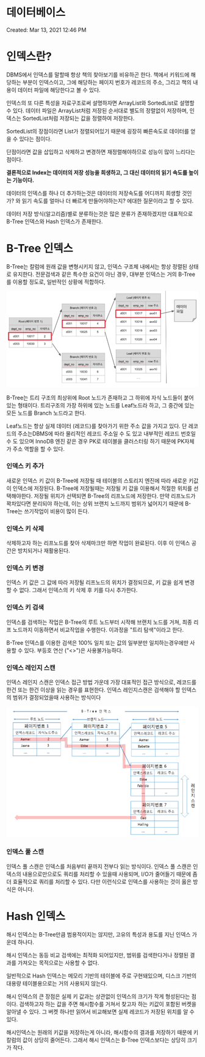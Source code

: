 # 데이터베이스

Created: Mar 13, 2021 12:46 PM

# 인덱스란?

DBMS에서 인덱스를 말할때 항상 책의 찾아보기를 비유하곤 한다. 책에서 키워드에 해당하는 부분이 인덱스이고, 그에 해당하는 페이지 번호가 레코드의 주소, 그리고 책의 내용이 데이터 파일에 해당한다고 볼 수 있다.

인덱스의 또 다른 특성을 자료구조로써 설명하자면 ArrayList와 SortedList로 설명할 수 있다. 데이터 파일은 ArrayList처럼 저장된 순서대로 별도의 정렬없이 저장하며, 인덱스는 SortedList처럼 저장되는 값을 정렬하여 저장한다.

SortedList의 장점이라면 List가 정렬되어있기 때문에 굉장히 빠른속도로 데이터를 얻을 수 있다는 점이다. 

단점이라면 값을 삽입하고 삭제하고 변경하면 재정렬해야하므로 성능이 많이 느리다는 점이다.

**결론적으로 Index는 데이터의 저장 성능을 희생하고, 그 대신 데이터의 읽기 속도를 높이는 기능이다.**

데이터의 인덱스를 하나 더 추가하는것은 데이터의 저장속도를 어디까지 희생할 것인가? 와 읽기 속도를 얼마나 더 빠르게 만들어야하는지? 에대한 질문이라고 할 수 있다.

데이터 저장 방식(알고리즘)별로 분류하는것은 많은 분류가 존재하겠지만 대표적으로  B-Tree 인덱스와 Hash 인덱스가 존재한다.

# B-Tree 인덱스

B-Tree는 칼럼에 원래 값을 변형시키지 않고, 인덱스 구조체 내에서는 항상 정렬된 상태로 유지한다. 전문검색과 같은 특수한 요건이 아닌 경우, 대부분 인덱스는 거의 B-Tree를 이용할 정도로, 일반적인 상황에 적합하다.

![%E1%84%83%E1%85%A6%E1%84%8B%E1%85%B5%E1%84%90%E1%85%A5%E1%84%87%E1%85%A6%E1%84%8B%E1%85%B5%E1%84%89%E1%85%B3%20f86f2faf5eaa45eeb6683dfdaab51d39/Untitled.png](../assets/db_btree.png)

B-Tree는 트리 구조의 최상위에 Root 노드가 존재하고 그 하위에 자식 노드들이 붙어있는 형태이다. 트리구조의 가장 하위에 있는 노드를 Leaf노드라 하고, 그 중간에 있는 모든 노드를 Branch 노드라고 한다. 

Leaf노드는 항상 실제 데이터 (레코드)를 찾아가기 위한 주소 값을 가지고 있다. 단 레코드의 주소는DBMS에 따라 물리적인 레코드 주소일 수 도 있고 내부적인 레코드 번호일 수 도 있으며 InnoDB 엔진 같은 경우 PK로 테이블을 클러스터링 하기 때문에 PK자체가 주소 역할을 할 수 있다.

### 인덱스 키 추가

새로운 인덱스 키 값이 B-Tree에 저장될 때 테이블의 스토리지 엔진에 따라 새로운 키값이 인덱스에 저장된다. B-Tree에 저장될때는 저장될 키 값을 이용해서 적절한 위치를 선택해야한다. 저장될 위치가 선택되면 B-Tree의 리프노드에 저장한다. 만약 리프노드가 꽉차있다면 분리되야 하는데, 이는 상위 브랜치 노드까지 범위가 넓어지기 때문에 B-Tree는 쓰기작업이 비용이 많이 든다.

### 인덱스 키 삭제

삭제하고자 하는 리프노드를 찾아 삭제마크만 하면 작업이 완료된다. 이후 이 인덱스 공간은 방치되거나 재활용된다.

### 인덱스 키 변경

인덱스 키 값은 그 값에 따라 저장될 리프노드의 위치가 결정되므로, 키 값을 쉽게 변경할 수 없다. 그래서 인덱스의 키 삭제 후 키를 다시 추가한다.

### 인덱스 키 검색

인덱스를 검색하는 작업은 B-Tree의 루트 노드부터 시작해 브랜치 노드를 거쳐, 최종 리프 노드까지 이동하면서 비교작업을 수행한다. 이과정을 "트리 탐색"이라고 한다.

B-Tree 인덱스를 이용한 검색은 100% 일치 또는 값의 일부분만 일치하는경우에만 사용할 수 있다. 부등호 연산 ("<>")은 사용불가능하다.

### 인덱스 레인지 스캔

인덱스 레인지 스캔은 인덱스 접근 방법 가운데 가장 대표적인 접근 방식으로, 레코드를 한건 또는 한건 이상을 읽는 경우를 표현한다. 인덱스 레인지스캔은 검색해야 할 인덱스의 범위가 결정되었을때 사용하는 방식이다

![%E1%84%83%E1%85%A6%E1%84%8B%E1%85%B5%E1%84%90%E1%85%A5%E1%84%87%E1%85%A6%E1%84%8B%E1%85%B5%E1%84%89%E1%85%B3%20f86f2faf5eaa45eeb6683dfdaab51d39/Untitled%201.png](../assets/db_btree_index_range_scan.png)

### 인덱스 풀 스캔

인덱스 풀 스캔은 인덱스를 처음부터 끝까지 전부다 읽는 방식이다. 인덱스 풀 스캔은 인덱스의 내용으로만으로도 쿼리를 처리할 수 있을때 사용되며, I/O가 줄어들기 때문에 좀 더 효율적으로 쿼리를 처리할 수 있다. 다만 이런식으로 인덱스를 사용하는 것이 옳은 방식은 아니다.

# Hash 인덱스

해시 인덱스는 B-Tree만큼 범용적이지는 않지만, 고유의 특성과 용도를 지닌 인덱스 가운데 하나다.

해시 인덱스는 동등 비교 검색에는 최적화 되어있지만, 범위를 검색한다거나 정렬된 결과를 가져오는 목적으로는 사용할 수 없다. 

일반적으로 Hash 인덱스는 메모리 기반의 테이블에 주로 구현돼있으며, 디스크 기반의 대용량 테이블용으로는 거의 사용되지 않는다.

해시 인덱스의 큰 장점은 실제 키 값과는 상관없이 인덱스의 크기가 작게 형성된다는 점이다. 
검색하고자 하는 값을 주면 해시함수를 거쳐서 찾고자 하는 키값이 포함된 버켓을 알아낼 수 있다. 그 버켓 하나만 읽어서 비교해보면 실제 레코드가 저장된 위치를 알 수 있다.

해시인덱스는 원래의 키값을 저장하는게 아니라, 해시함수의 결과를 저장하기 때문에 키 칼럼의 값이 상당히 줄어든다. 그래서 해시 인덱스는 B-Tree 인덱스보다는 상당히 크기가 작다.